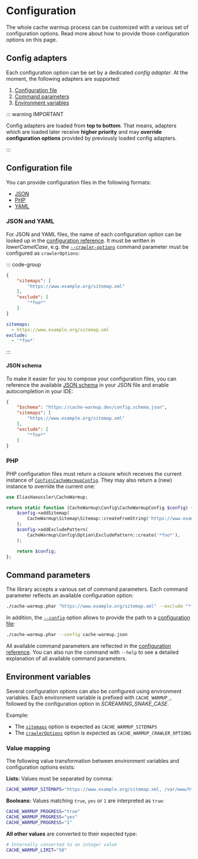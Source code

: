 # Configuration

The whole cache warmup process can be customized with a various
set of configuration options. Read more about how to provide those
configuration options on this page.

## Config adapters

Each configuration option can be set by a dedicated *config adapter*.
At the moment, the following adapters are supported:

1. [Configuration file](#configuration-file)
2. [Command parameters](#command-parameters)
3. [Environment variables](#environment-variables)

::: warning IMPORTANT

Config adapters are loaded from **top to bottom**. That means, adapters
which are loaded later receive **higher priority** and may
**override configuration options** provided by previously loaded config
adapters.

:::

## Configuration file

You can provide configuration files in the following formats:

* [JSON](#json-and-yaml)
* [PHP](#php)
* [YAML](#json-and-yaml)

### JSON and YAML

For JSON and YAML files, the name of each configuration option
can be looked up in the [configuration reference](config-reference/index.md).
It must be written in *lowerCamelCase*, e.g. the
[`--crawler-options`](config-reference/crawler-options.md) command
parameter must be configured as `crawlerOptions`:

::: code-group

```json [JSON]
{
    "sitemaps": [
        "https://www.example.org/sitemap.xml"
    ],
    "exclude": [
        "*foo*"
    ]
}
```

```yaml [YAML]
sitemaps:
  - https://www.example.org/sitemap.xml
exclude:
  - '*foo*'
```

:::

#### JSON schema

To make it easier for you to compose your configuration files,
you can reference the available [JSON schema](../res/cache-warmup-config.schema.json)
in your JSON file and enable autocompletion in your IDE:

```json [cache-warmup.json] {2}
{
    "$schema": "https://cache-warmup.dev/config.schema.json",
    "sitemaps": [
        "https://www.example.org/sitemap.xml"
    ],
    "exclude": [
        "*foo*"
    ]
}
```

### PHP

PHP configuration files must return a closure which receives the
current instance of
[`Config\CacheWarmupConfig`](../src/Config/CacheWarmupConfig.php).
They may also return a (new) instance to override the current one:

```php [cache-warmup.php]
use EliasHaeussler\CacheWarmup;

return static function (CacheWarmup\Config\CacheWarmupConfig $config) {
    $config->addSitemap(
        CacheWarmup\Sitemap\Sitemap::createFromString('https://www.example.org/sitemap.xml'),
    );
    $config->addExcludePattern(
        CacheWarmup\Config\Option\ExcludePattern::create('*foo*'),
    );

    return $config;
};
```

## Command parameters

The library accepts a various set of command parameters. Each
command parameter reflects an available configuration option:

```bash
./cache-warmup.phar "https://www.example.org/sitemap.xml" --exclude "*foo*"
```

In addition, the [`--config`](config-reference/config.md) option allows to provide the path to a
[configuration file](#configuration-file):

```bash
./cache-warmup.phar --config cache-warmup.json
```

All available command parameters are reflected in the
[configuration reference](config-reference/index.md). You can also run the command with `--help`
to see a detailed explanation of all available command parameters.

## Environment variables

Several configuration options can also be configured using environment
variables. Each environment variable is prefixed with `CACHE_WARMUP_`,
followed by the configuration option in *SCREAMING_SNAKE_CASE*.

Example:

* The [`sitemaps`](config-reference/sitemaps.md) option is expected as `CACHE_WARMUP_SITEMAPS`
* The [`crawlerOptions`](config-reference/crawler-options.md) option is expected
  as `CACHE_WARMUP_CRAWLER_OPTIONS`

### Value mapping

The following value transformation between environment variables and
configuration options exists:

**Lists:** Values must be separated by comma:

```bash
CACHE_WARMUP_SITEMAPS="https://www.example.org/sitemap.xml, /var/www/html/sitemap.xml"
```

**Booleans:** Values matching `true`, `yes` or `1` are interpreted as `true`:

```bash
CACHE_WARMUP_PROGRESS="true"
CACHE_WARMUP_PROGRESS="yes"
CACHE_WARMUP_PROGRESS="1"
```

**All other values** are converted to their expected type:

```bash
# Internally converted to an integer value
CACHE_WARMUP_LIMIT="50"
```
